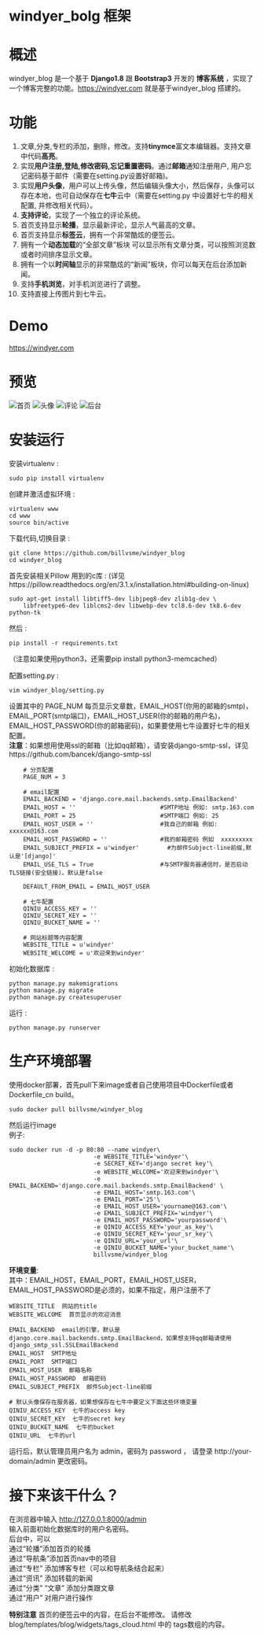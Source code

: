 windyer_bolg 框架
=================
# 概述
windyer\_blog 是一个基于  **Django1.8**  跟  **Bootstrap3**  开发的 **博客系统** ，实现了一个博客完整的功能。https://windyer.com 就是基于windyer\_blog 搭建的。
# 功能
1. 文章,分类,专栏的添加，删除，修改。支持**tinymce**富文本编辑器。支持文章中代码**高亮**。
2. 实现**用户注册,登陆,修改密码,忘记重置密码**。通过**邮箱**通知注册用户, 用户忘记密码基于邮件（需要在setting.py设置好邮箱)。
3. 实现**用户头像**，用户可以上传头像，然后编辑头像大小，然后保存，头像可以存在本地，也可自动保存在**七牛**云中（需要在setting.py 中设置好七牛的相关配置, 并修改相关代码）。
4. **支持评论**，实现了一个独立的评论系统。
5. 首页支持显示**轮播**，显示最新评论，显示人气最高的文章。
6. 首页支持显示**标签云**，拥有一个非常酷炫的便签云。
7. 拥有一个**动态加载**的“全部文章”板块 可以显示所有文章分类，可以按照浏览数或者时间排序显示文章。
8. 拥有一个以**时间轴**显示的非常酷炫的“新闻”板块，你可以每天在后台添加新闻。
9. 支持**手机浏览**，对手机浏览进行了调整。
10. 支持直接上传图片到七牛云。

# Demo
https://windyer.com

# 预览
![首页](http://oqlm4lbid.bkt.clouddn.com/Screenshot%20from%202017-06-02%2009:57:09.png)
![头像](http://oqlm4lbid.bkt.clouddn.com/Screenshot%20from%202017-06-02%2009:52:44.png)
![评论](http://oqlm4lbid.bkt.clouddn.com/Screenshot%20from%202017-06-02%2009:55:36.png)
![后台](http://oqlm4lbid.bkt.clouddn.com/Screenshot%20from%202017-06-02%2009:49:35.png)


# 安装运行
安装virtualenv :

    sudo pip install virtualenv

创建并激活虚拟环境 :

    virtualenv www
    cd www
    source bin/active

下载代码,切换目录 :
    
    git clone https://github.com/billvsme/windyer_blog
    cd windyer_blog

首先安装相关Pillow 用到的c库 :
(详见https://pillow.readthedocs.org/en/3.1.x/installation.html#building-on-linux)

    sudo apt-get install libtiff5-dev libjpeg8-dev zlib1g-dev \
        libfreetype6-dev liblcms2-dev libwebp-dev tcl8.6-dev tk8.6-dev python-tk

然后 :

    pip install -r requirements.txt
（注意如果使用python3，还需要pip install python3-memcached）

配置setting.py :

    vim windyer_blog/setting.py
设置其中的  PAGE\_NUM 每页显示文章数，EMAIL\_HOST(你用的邮箱的smtp)，EMAIL\_PORT(smtp端口)，EMAIL\_HOST\_USER(你的邮箱的用户名)，EMAIL\_HOST\_PASSWORD(你的邮箱密码)，如果要使用七牛设置好七牛的相关配置。  
**注意**：如果想用使用ssl的邮箱（比如qq邮箱），请安装django-smtp-ssl，详见https://github.com/bancek/django-smtp-ssl
```
    # 分页配置
    PAGE_NUM = 3

    # email配置
    EMAIL_BACKEND = 'django.core.mail.backends.smtp.EmailBackend'
    EMAIL_HOST = ''                        #SMTP地址 例如: smtp.163.com
    EMAIL_PORT = 25                        #SMTP端口 例如: 25
    EMAIL_HOST_USER = ''                   #我自己的邮箱 例如: xxxxxx@163.com
    EMAIL_HOST_PASSWORD = ''               #我的邮箱密码 例如  xxxxxxxxx
    EMAIL_SUBJECT_PREFIX = u'windyer'        #为邮件Subject-line前缀,默认是'[django]'
    EMAIL_USE_TLS = True                   #与SMTP服务器通信时，是否启动TLS链接(安全链接)。默认是false

    DEFAULT_FROM_EMAIL = EMAIL_HOST_USER

    # 七牛配置
    QINIU_ACCESS_KEY = ''
    QINIU_SECRET_KEY = ''
    QINIU_BUCKET_NAME = ''
    
    # 网站标题等内容配置
    WEBSITE_TITLE = u'windyer'
    WEBSITE_WELCOME = u'欢迎来到windyer'
```

初始化数据库 :

    python manage.py makemigrations
    python manage.py migrate
    python manage.py createsuperuser
    
运行 :
    
    python manage.py runserver
    
    
# 生产环境部署
	
使用docker部署，首先pull下来image或者自己使用项目中Dockerfile或者Dockerfile_cn build。
	
	sudo docker pull billvsme/windyer_blog
然后运行image  
	例子:
	
	sudo docker run -d -p 80:80 --name windyer\
                            -e WEBSITE_TITLE='windyer'\
                            -e SECRET_KEY='django secret key'\
                            -e WEBSITE_WELCOME='欢迎来到windyer'\
                            -e EMAIL_BACKEND='django.core.mail.backends.smtp.EmailBackend' \
                            -e EMAIL_HOST='smtp.163.com'\
                            -e EMAIL_PORT='25'\
                            -e EMAIL_HOST_USER='yourname@163.com'\
                            -e EMAIL_SUBJECT_PREFIX='windyer'\
                            -e EMAIL_HOST_PASSWORD='yourpassword'\
                            -e QINIU_ACCESS_KEY='your_as_key'\
                            -e QINIU_SECRET_KEY='your_sr_key'\
                            -e QINIU_URL='your_url'\
                            -e QINIU_BUCKET_NAME='your_bucket_name'\
                            billvsme/windyer_blog
    
**环境变量**:  
其中：EMAIL_HOST，EMAIL_PORT，EMAIL_HOST_USER，EMAIL_HOST_PASSWORD是必须的，如果不指定，用户注册不了

	WEBSITE_TITLE  网站的title
	WEBSITE_WELCOME  首页显示的欢迎消息
	
	EMAIL_BACKEND  email的引擎，默认是django.core.mail.backends.smtp.EmailBackend，如果想支持qq邮箱请使用django_smtp_ssl.SSLEmailBackend
	EMAIL_HOST  SMTP地址
	EMAIL_PORT  SMTP端口
	EMAIL_HOST_USER  邮箱名称
	EMAIL_HOST_PASSWORD  邮箱密码
	EMAIL_SUBJECT_PREFIX  邮件Subject-line前缀
	
	# 默认头像保存在服务器，如果想保存在七牛中要定义下面这些环境变量
	QINIU_ACCESS_KEY  七牛的access key
	QINIU_SECRET_KEY  七牛的secret key
	QINIU_BUCKET_NAME  七牛的bucket
	QINIU_URL  七牛的url
	
运行后，默认管理员用户名为 admin，密码为 password ， 请登录 http://your-domain/admin 更改密码。                   

# 接下来该干什么？
在浏览器中输入 http://127.0.0.1:8000/admin  
输入前面初始化数据库时的用户名密码。  
后台中，可以  
通过“轮播”添加首页的轮播  
通过“导航条”添加首页nav中的项目  
通过“专栏” 添加博客专栏（可以和导航条结合起来）  
通过“资讯” 添加转载的新闻  
通过“分类” “文章” 添加分类跟文章  
通过“用户” 对用户进行操作  

**特别注意**
首页的便签云中的内容，在后台不能修改。
请修改  blog/templates/blog/widgets/tags_cloud.html 中的 tags数组的内容。


